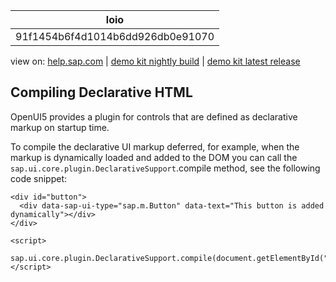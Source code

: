 | loio |
| -----|
| 91f1454b6f4d1014b6dd926db0e91070 |

<div id="loio">

view on: [help.sap.com](https://help.sap.com/viewer/DRAFT/3237636b137e43519a20ad5513c49ccb/latest/en-US/91f1454b6f4d1014b6dd926db0e91070.html) | [demo kit nightly build](https://openui5nightly.hana.ondemand.com/#/topic/91f1454b6f4d1014b6dd926db0e91070) | [demo kit latest release](https://openui5.hana.ondemand.com/#/topic/91f1454b6f4d1014b6dd926db0e91070)</div>
<!-- loio91f1454b6f4d1014b6dd926db0e91070 -->

## Compiling Declarative HTML

OpenUI5 provides a plugin for controls that are defined as declarative markup on startup time.

To compile the declarative UI markup deferred, for example, when the markup is dynamically loaded and added to the DOM you can call the `sap.ui.core.plugin.DeclarativeSupport`.compile method, see the following code snippet:

```lang-html
<div id="button">
  <div data-sap-ui-type="sap.m.Button" data-text="This button is added dynamically"></div>
</div>

<script>
  sap.ui.core.plugin.DeclarativeSupport.compile(document.getElementById("button"));
</script>
```

